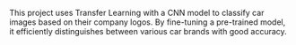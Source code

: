 This project uses Transfer Learning with a CNN model to classify car images based on their company logos. By fine-tuning a pre-trained model, it efficiently distinguishes between various car brands with good accuracy.
